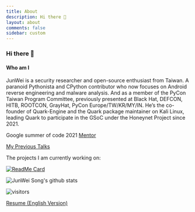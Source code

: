 ```yaml
---
title: About
description: Hi there 👋
layout: about
comments: false
sidebar: custom
---
```


### Hi there 👋

#### Who am I

JunWei is a security researcher and open-source enthusiast from Taiwan. A paranoid Pythonista and CPython contributor who now focuses on Android reverse engineering and malware analysis. And as a member of the PyCon Taiwan Program Committee, previously presented at Black Hat, DEFCON, HITB, ROOTCON, GrayHat, PyCon Europe/TW/KR/MY/IN. He’s the co-founder of Quark-Engine and the Quark package maintainer on Kali Linux, leading Quark to participate in the GSoC under the Honeynet Project since 2021.

Google summer of code 2021 [Mentor](https://www.honeynet.org/gsoc/gsoc-2021/google-summer-of-code-2021-project-ideas#quark)

[My Previous Talks](https://github.com/krnick/talks)

The projects I am currently working on:

[![ReadMe Card](https://github-readme-stats.vercel.app/api/pin/?username=quark-engine&repo=quark-engine)](https://github.com/quark-engine/quark-engine)

![JunWei Song's github stats](https://github-readme-stats.vercel.app/api?username=krnick&theme=blue-green&show_icons=true)

![visitors](https://visitor-badge.laobi.icu/badge?page_id=krnick.krnick)

[Resume (English Version)](https://www.cakeresume.com/sungboss2004)
